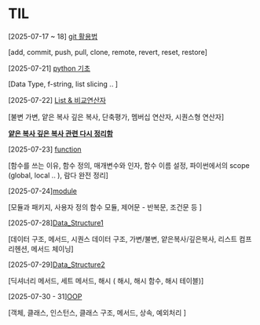 # TIL 

[2025-07-17 ~ 18] [git 활용법](https://github.com/hyundingi/git-practice.git)

[add, commit, push, pull, clone, remote, revert, reset, restore]

[2025-07-21] [python 기초](https://github.com/hyundingi/TIL/tree/master/python/Data%20Type)

[Data Type, f-string, list slicing .. ]

[2025-07-22] [List & 비교연산자](https://github.com/hyundingi/TIL/tree/master/python/List)

[불변 가변, 얕은 복사 깊은 복사, 단축평가, 멤버십 연산자, 시퀀스형 연산자]

[**얕은 복사 깊은 복사 관련 다시 정리함**](https://github.com/hyundingi/TIL/tree/master/python/copy)

[2025-07-23] [function](https://github.com/hyundingi/TIL/tree/master/python/function)

[함수를 쓰는 이유, 함수 정의, 매개변수와 인자, 함수 이름 설정, 파이썬에서의 scope (global, local .. ), 람다 완전 정리]

[2025-07-24][module](https://github.com/hyundingi/TIL/tree/master/python/module)

[모듈과 패키지, 사용자 정의 함수 모듈, 제어문 - 반복문, 조건문 등 ]

[2025-07-28][Data_Structure1](https://github.com/hyundingi/TIL/tree/master/python/data_structure/1) 

[데이터 구조, 메서드, 시퀀스 데이터 구조, 가변/불변, 얕은복사/깊은복사, 리스트 컴프리헨션, 메서드 체이닝]

[2025-07-29][Data_Structure2](https://github.com/hyundingi/TIL/tree/master/python/data_structure/2) 

[딕셔너리 메서드, 세트 메서드, 해시 ( 해시, 해시 함수, 해시 테이블)]

[2025-07-30 - 31][OOP](https://github.com/hyundingi/TIL/tree/master/python/OOP) 

[객체, 클래스, 인스턴스, 클래스 구조, 메서드, 상속, 예외처리 ]